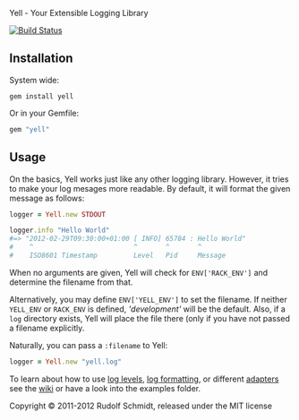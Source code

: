 Yell - Your Extensible Logging Library

[![Build Status](https://secure.travis-ci.org/rudionrails/yell.png)](http://travis-ci.org/rudionrails/yell)

## Installation

System wide:

```console
gem install yell
```

Or in your Gemfile:

```ruby
gem "yell"
```

## Usage

On the basics, Yell works just like any other logging library. However, it 
tries to make your log mesages  more readable. By default, it will format the given 
message as follows:

```ruby
logger = Yell.new STDOUT

logger.info "Hello World"
#=> "2012-02-29T09:30:00+01:00 [ INFO] 65784 : Hello World"
#    ^                         ^       ^       ^
#    ISO8601 Timestamp         Level   Pid     Message
```

When no arguments are given, Yell will check for `ENV['RACK_ENV']` and 
determine the filename from that.

Alternatively, you may define `ENV['YELL_ENV']` to set the filename. If neither 
`YELL_ENV` or `RACK_ENV` is defined, *'development'* will be the default. Also, if a 
`log` directory exists, Yell will place the file there (only if you have not passed
a filename explicitly.

Naturally, you can pass a `:filename` to Yell:

```ruby
logger = Yell.new "yell.log"
```

To learn about how to use [log levels](https://github.com/rudionrails/yell/wiki/101-setting-the-log-level), 
[log formatting](https://github.com/rudionrails/yell/wiki/101-formatting-log-messages), or different 
[adapters](https://github.com/rudionrails/yell/wiki/101-using-adapters) see the 
[wiki](https://github.com/rudionrails/yell/wiki) or have a look into the examples folder.


Copyright &copy; 2011-2012 Rudolf Schmidt, released under the MIT license


